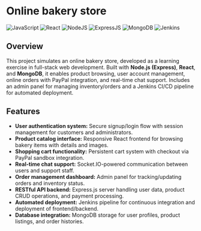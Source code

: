 # Online bakery store

![JavaScript](https://img.shields.io/badge/javascript-%23323330.svg?style=for-the-badge&logo=javascript&logoColor=%23F7DF1E)
![React](https://img.shields.io/badge/react-%2320232a.svg?style=for-the-badge&logo=react&logoColor=%2361DAFB)
![NodeJS](https://img.shields.io/badge/node.js-6DA55F?style=for-the-badge&logo=node.js&logoColor=white)
![ExpressJS](https://img.shields.io/badge/express.js-%23404d59.svg?style=for-the-badge&logo=express&logoColor=%2361DAFB)
![MongoDB](https://img.shields.io/badge/MongoDB-%234ea94b.svg?style=for-the-badge&logo=mongodb&logoColor=white)
![Jenkins](https://img.shields.io/badge/jenkins-%232C5263.svg?style=for-the-badge&logo=jenkins&logoColor=white)

## Overview

This project simulates an online bakery store, developed as a learning exercise in full-stack web development. Built with **Node.js (Express)**, **React**, and **MongoDB**, it enables product browsing, user account management, online orders with PayPal integration, and real-time chat support. Includes an admin panel for managing inventory/orders and a Jenkins CI/CD pipeline for automated deployment.

## Features

- **User authentication system:** Secure signup/login flow with session management for customers and administrators.  
- **Product catalog interface:** Responsive React frontend for browsing bakery items with details and images.  
- **Shopping cart functionality:** Persistent cart system with checkout via PayPal sandbox integration.  
- **Real-time chat support:** Socket.IO-powered communication between users and support staff.  
- **Order management dashboard:** Admin panel for tracking/updating orders and inventory status.  
- **RESTful API backend:** Express.js server handling user data, product CRUD operations, and payment processing.  
- **Automated deployment:** Jenkins pipeline for continuous integration and deployment of frontend/backend.  
- **Database integration:** MongoDB storage for user profiles, product listings, and order histories.  
